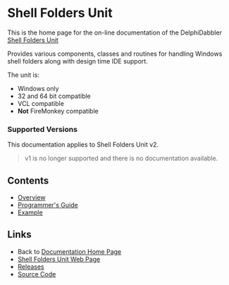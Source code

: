 # Shell Folders Unit

This is the home page for the on-line documentation of the DelphiDabbler [Shell Folders Unit](https://delphidabbler.com/software/shellfolders)

Provides various components, classes and routines for handling Windows shell folders along with design time IDE support.

The unit is:

* Windows only
* 32 and 64 bit compatible
* VCL compatible
* **Not** FireMonkey compatible

### Supported Versions

This documentation applies to Shell Folders Unit v2.

> v1 is no longer supported and there is no documentation available.

## Contents

* [Overview](./2/Overview.md)
* [Programmer's Guide](./2/API.md)
* [Example](./2/Example.md)

## Links

* Back to [Documentation Home Page](../index.md)
* [Shell Folders Unit Web Page](https://delphidabbler.com/software/shellfolders)
* [Releases](https://github.com/ddablib/shellfolders/releases)
* [Source Code](https://github.com/ddablib/shellfolders)
